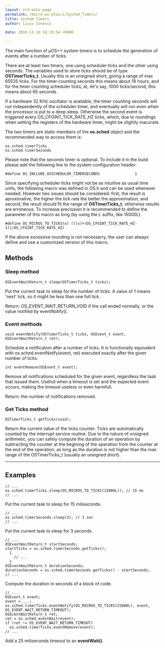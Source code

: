 ```yaml
---
layout: old-wiki-page
permalink: /micro-os-plus/i/System_Timers/
title: System Timers
author: Liviu Ionescu

date: 2010-11-10 16:19:54 +0000

---
```


The main function of µOS++ system timers is to schedule the generation of events after a number of ticks.

There are at least two timers, one using scheduler ticks and the other using seconds. The variables used to store ticks should be of type **OSTimerTicks_t**. Usually this is an unsigned short, giving a range of max 65535 ticks. For the timer counting seconds this means about 18 hours, and for the timer counting scheduler ticks, at, let's say, 1000 ticks/second, this means about 65 seconds.

If a hardware 32 KHz oscillator is available, the timer counting seconds will run independently of the scheduler timer, and eventually will run even when the processor is put to a deep sleep. Otherwise the second event is triggered every OS_CFGINT_TICK_RATE_HZ ticks, which, due to roundings when setting the registers of the hardware timer, might be slightly inacurate.

The two timers are static members of the **os.sched** object and the recommended way to access them is:

    os.sched.timerTicks
    os.sched.timerSeconds

Please note that the seconds timer is optional. To include it in the build please add the following line to the system configuration header:

    #define OS_INCLUDE_OSSCHEDULER_TIMERSECONDS                1

Since specifying scheduler ticks might not be as intuitive as usual time units, the following macro was defined in OS.h and can be used whenever needed. However two issues should be considered: first, the result is aproximative, the higher the tick rate the better the approximation, and second, the result should fit the range of **OSTimerTicks_t**, otherwise results are erroneous. To increase precission it is recommended to define the parameter of this macro as long (by using the L suffix, like 15000L).

    #define OS_MICROS_TO_TICKS(x) (((x)+(OS_CFGINT_TICK_RATE_HZ-1))/OS_CFGINT_TICK_RATE_HZ)

If the above excessive rounding is not necessarry, the user can always define and use a customized version of this macro.

Methods
-------

### Sleep method

    OSEventWaitReturn_t sleep(OSTimerTicks_t ticks);

Put the current task to sleep for the number of ticks. A value of 1 means 'next' tick, so it might be less than one full tick.

Return: OS_EVENT_WAIT_RETURN_VOID if the call ended normally, or the value notified by eventNotify().

### Event methods

    void eventNotify(OSTimerTicks_t ticks, OSEvent_t event, OSEventWaitReturn_t ret);

Schedule a notification after a number of ticks. It is functionally equivalent with os.sched.eventNotify(event, ret) executed exactly after the given number of ticks.

    int eventRemove(OSEvent_t event);

Remove all notifications scheduled for the given event, regardless the task that issued them. Usefull when a timeout is set and the expected event occurs, making the timeout useless or even harmfull.

Return: the number of notifications removed.

### Get Ticks method

    OSTimerTicks_t getTicks(void);

Return the current value of the ticks counter. Ticks are automatically counted by the interrupt service routine. Due to the nature of unsigned arithmetic, you can safely compute the duration of an operation by subtracting the counter at the begining of the operation from the counter at the end of the operation, as long as the duration is not higher than the max range of the OSTimerTicks_t (usually an unsigned short).

* * * * *

Examples
--------

    // ...
    os.sched.timerTicks.sleep(OS_MICROS_TO_TICKS(15000L)); // 15 ms
    // ...

Put the current task to sleep for 15 miliseconds.

    // ...
    os.sched.timerSeconds.sleep(3); // 3 sec
    // ...

Put the current task to sleep for 3 seconds.

    // ...
    OSEventWaitReturn_t startSeconds;
    startTicks = os.sched.timerSeconds.getTicks();
      {
        // ...
      }
    OSEventWaitReturn_t durationSeconds;
    durationSeconds = os.sched.timerSeconds.getTicks() - startSeconds;
    // ...

Compute the duration in seconds of a block of code.

    // ...
    OSEvent_t event;
    event = ...;
    os.sched.timerTicks.eventNotify(OS_MICROS_TO_TICKS(25000L), event, OS_EVENT_WAIT_RETURN_TIMEOUT);
    OSEventWaitReturn_t ret;
    ret = os.sched.eventWait(event);
    if (ret != OS_EVENT_WAIT_RETURN_TIMEOUT)
      os.sched.timerTicks.eventRemove(event);
    // ...

Add a 25 miliseconds timeout to an **eventWait()**.
